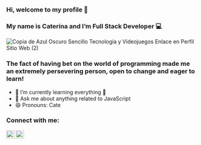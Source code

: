 
### Hi, welcome to my profile 👋
### My name is Caterina and I’m Full Stack Developer 💻



![Copia de Azul Oscuro Sencillo Tecnología y Videojuegos Enlace en Perfil Sitio Web (2)](https://user-images.githubusercontent.com/103588103/194138077-024e8624-1aa2-4638-93b7-40cd5594e3cc.png)






### The fact of having bet on the world of programming made me an extremely persevering person, open to change and eager to learn!
- 🌱 I’m currently learning everything 📖
- 💬 Ask me about anything related to JavaScript
- 😄 Pronouns: Cate


### Connect with me:
[<img align="left" alt="catearacil | LinkedIn" width="22px" src="https://cdn.jsdelivr.net/npm/simple-icons@v3/icons/linkedin.svg" />][linkedin]
[<img align="left" alt="cate.aracil | Instagram" width="22px" src="https://cdn.jsdelivr.net/npm/simple-icons@v3/icons/instagram.svg" />][instagram]






[instagram]: https://www.instagram.com/cate.aracil/
[linkedin]: https://www.linkedin.com/in/caterina-aracil-42256722b/
